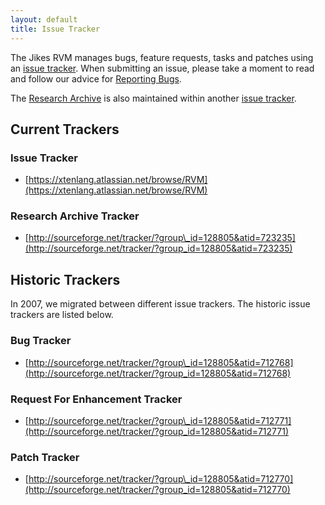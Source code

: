 ```yaml
---
layout: default 
title: Issue Tracker
---
```


The Jikes RVM manages bugs, feature requests, tasks and patches using an [issue tracker](https://xtenlang.atlassian.net/browse/RVM). When submitting an issue, please take a moment to read and follow our advice for [Reporting Bugs](Reporting-Bugs.html).

The [Research Archive](http://docs.codehaus.org/display/RVM/Research+Archive) is also maintained within another [issue tracker](http://sourceforge.net/tracker/?group_id=128805&atid=723235).

## Current Trackers

### Issue Tracker

- [https://xtenlang.atlassian.net/browse/RVM](https://xtenlang.atlassian.net/browse/RVM)

### Research Archive Tracker

- [http://sourceforge.net/tracker/?group\_id=128805&atid=723235](http://sourceforge.net/tracker/?group_id=128805&atid=723235)

## Historic Trackers

In 2007, we migrated between different issue trackers. The historic issue trackers are listed below.

### Bug Tracker

- [http://sourceforge.net/tracker/?group\_id=128805&atid=712768](http://sourceforge.net/tracker/?group_id=128805&atid=712768)

### Request For Enhancement Tracker

- [http://sourceforge.net/tracker/?group\_id=128805&atid=712771](http://sourceforge.net/tracker/?group_id=128805&atid=712771)

### Patch Tracker

- [http://sourceforge.net/tracker/?group\_id=128805&atid=712770](http://sourceforge.net/tracker/?group_id=128805&atid=712770)
